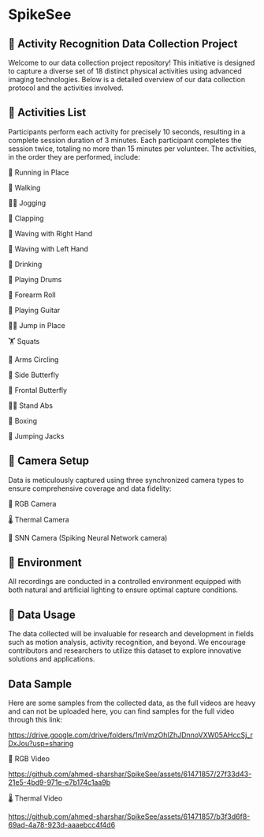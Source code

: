 # SpikeSee

## 🚀 Activity Recognition Data Collection Project

Welcome to our data collection project repository! This initiative is designed to capture a diverse set of 18 distinct physical activities using advanced imaging technologies. Below is a detailed overview of our data collection protocol and the activities involved.

## 🎯 Activities List

Participants perform each activity for precisely 10 seconds, resulting in a complete session duration of 3 minutes. Each participant completes the session twice, totaling no more than 15 minutes per volunteer. The activities, in the order they are performed, include:

🏃 Running in Place

🚶 Walking

🏃‍♂️ Jogging

👏 Clapping

👋 Waving with Right Hand

🤚 Waving with Left Hand

🍹 Drinking

🥁 Playing Drums

💪 Forearm Roll

🎸 Playing Guitar

🏋️‍♂️ Jump in Place

🏋️ Squats

🔄 Arms Circling

🦋 Side Butterfly

🦋 Frontal Butterfly

🚶‍♂️ Stand Abs

🥊 Boxing

🤸 Jumping Jacks

## 📸 Camera Setup

Data is meticulously captured using three synchronized camera types to ensure comprehensive coverage and data fidelity:

🎥 RGB Camera

🌡️ Thermal Camera

🤖 SNN Camera (Spiking Neural Network camera)

## 🏢 Environment

All recordings are conducted in a controlled environment equipped with both natural and artificial lighting to ensure optimal capture conditions.

## 🔄 Data Usage

The data collected will be invaluable for research and development in fields such as motion analysis, activity recognition, and beyond. We encourage contributors and researchers to utilize this dataset to explore innovative solutions and applications.

## Data Sample
Here are some samples from the collected data, as the full videos are heavy and can not be uploaded here, you can find samples for the full video through this link:

https://drive.google.com/drive/folders/1mVmzOhlZhJDnnoVXW05AHccSj_rDxJou?usp=sharing


🎥 RGB Video

https://github.com/ahmed-sharshar/SpikeSee/assets/61471857/27f33d43-21e5-4bd9-971e-e7b174c1aa9b


🌡️ Thermal Video

https://github.com/ahmed-sharshar/SpikeSee/assets/61471857/b3f3d6f8-69ad-4a78-923d-aaaebcc4f4d6






